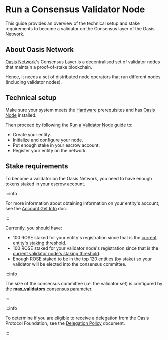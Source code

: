 # Run a Consensus Validator Node

This guide provides an overview of the technical setup and stake requirements to
become a validator on the Consensus layer of the Oasis Network.

## About Oasis Network

[Oasis Network](../oasis-network/overview.mdx)'s Consensus Layer is a decentralised set of validator nodes that maintain a proof-of-stake blockchain.

Hence, it needs a set of distributed node operators that run different nodes (including validator nodes).

## Technical setup

Make sure your system meets the [Hardware](/operators/prerequisites/hardware-recommendations) prerequisites and has [Oasis Node](/operators/prerequisites/oasis-node) installed.

Then proceed by following the [Run a Validator Node](/operators/set-up-your-node/run-validator) guide to:

* Create your entity.
* Initialize and configure your node.
* Put enough stake in your escrow account.
* Register your entity on the network.

## Stake requirements

To become a validator on the Oasis Network, you need to have enough tokens staked in your escrow account.

:::info

For more information about obtaining information on your entity's account, see the [Account Get Info](../manage-tokens/advanced/oasis-cli-tools/get-account-info.md) doc.

:::

Currently, you should have:

* 100 ROSE staked for your entity's registration since that is the [current entity's staking threshold](../oasis-network/genesis-doc.md#node-and-paratime-token-thresholds).
* 100 ROSE staked for your validator node's registration since that is the [current validator node's staking threshold](../oasis-network/genesis-doc.md#node-and-paratime-token-thresholds).
* Enough ROSE staked to be in the top 120 entities (by stake) so your validator will be elected into the consensus committee.

:::info

The size of the consensus committee (i.e. the validator set) is configured by the [**max_validators** consensus parameter](../oasis-network/genesis-doc.md#consensus).

:::

:::info

To determine if you are eligible to receive a delegation from the Oasis Protocol Foundation, see the [Delegation Policy](../foundation/delegation-policy.md) document.

:::
